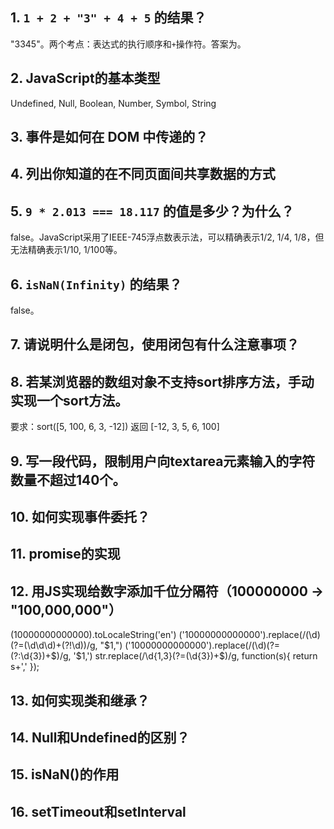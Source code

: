## 1. `1 + 2 + "3" + 4 + 5` 的结果？
"3345"。两个考点：表达式的执行顺序和`+`操作符。答案为。

## 2. JavaScript的基本类型
Undefined, Null, Boolean, Number, Symbol, String

## 3. 事件是如何在 DOM 中传递的？

## 4. 列出你知道的在不同页面间共享数据的方式

## 5. `9 * 2.013 === 18.117` 的值是多少？为什么？
false。JavaScript采用了IEEE-745浮点数表示法，可以精确表示1/2, 1/4, 1/8，但无法精确表示1/10, 1/100等。

## 6. `isNaN(Infinity)` 的结果？
false。

## 7. 请说明什么是闭包，使用闭包有什么注意事项？


## 8. 若某浏览器的数组对象不支持sort排序方法，手动实现一个sort方法。
要求：sort([5, 100, 6, 3, -12]) 返回 [-12, 3, 5, 6, 100]

## 9. 写一段代码，限制用户向textarea元素输入的字符数量不超过140个。


## 10. 如何实现事件委托？

## 11. promise的实现

## 12. 用JS实现给数字添加千位分隔符（100000000 -> "100,000,000"）
(10000000000000).toLocaleString('en')
('10000000000000').replace(/(\d)(?=(\d\d\d)+(?!\d))/g, "$1,")
('10000000000000').replace(/(\d)(?=(?:\d{3})+$)/g, '$1,')
str.replace(/\d{1,3}(?=(\d{3})+$)/g, function(s){
    return s+','
});

## 13. 如何实现类和继承？

## 14. Null和Undefined的区别？

## 15. isNaN()的作用

## 16. setTimeout和setInterval 
